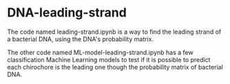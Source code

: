 # DNA-leading-strand
The code named leading-strand.ipynb is a way to find the leading strand of a bacterial DNA, using the DNA's probability matrix. 

The other code named ML-model-leading-strand.ipynb has a few classification Machine Learning models to test if it is possible to predict each chirochore is the leading one though the probability matrix of bacterial DNA.
